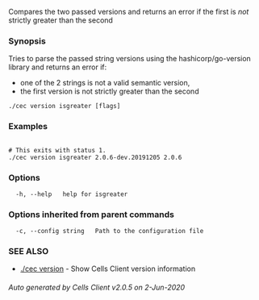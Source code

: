 Compares the two passed versions and returns an error if the first is *not* strictly greater than the second

### Synopsis

Tries to parse the passed string versions using the hashicorp/go-version library and returns an error if:
  - one of the 2 strings is not a valid semantic version,
  - the first version is not strictly greater than the second

```
./cec version isgreater [flags]
```

### Examples

```

# This exits with status 1.
./cec version isgreater 2.0.6-dev.20191205 2.0.6

```

### Options

```
  -h, --help   help for isgreater
```

### Options inherited from parent commands

```
  -c, --config string   Path to the configuration file
```

### SEE ALSO

* [./cec version](./cec-version)	 - Show Cells Client version information

###### Auto generated by Cells Client v2.0.5 on 2-Jun-2020
